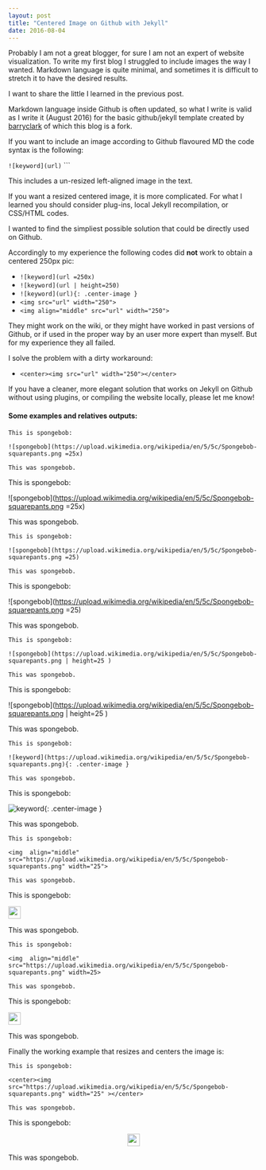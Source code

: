 ```yaml
---
layout: post
title: "Centered Image on Github with Jekyll"
date: 2016-08-04
---
```


Probably I am not a great blogger, for sure I am not an expert of website visualization.
To write my first blog I struggled to include images the way I wanted. Markdown language is quite minimal, and sometimes it is difficult to stretch it to have the desired results.


I want to share the little I learned in the previous post.

Markdown language inside Github is often updated, so what I write is valid as I write it (August 2016) for the basic github/jekyll template created by [barryclark](https://github.com/barryclark/jekyll-now) of which this blog is a fork.

If you want to include an image according to Github flavoured MD the code syntax is the following:

```![keyword](url)``` ``` 


This includes a un-resized left-aligned image in the text.

If you want a resized centered image, it is more complicated. For what I learned you should consider plug-ins, local Jekyll recompilation, or CSS/HTML codes.

I wanted to find the simpliest possible solution that could be directly used on Github. 

Accordingly to my experience the following codes did **not** work to obtain a centered 250px pic:

*  ```![keyword](url =250x)```
*  ```![keyword](url | height=250)```
*  ```![keyword](url){: .center-image }```
*  ```<img src="url" width="250">```
*  ```<img align="middle" src="url" width="250">```


They might work on the wiki, or they might have worked in past versions of Github, or if used in the proper way by an user more expert than myself. But for my experience they all failed.


I solve the problem with a dirty workaround:

*  ```<center><img src="url" width="250"></center>```


If you have a cleaner, more elegant solution that works on Jekyll on Github without using plugins, or compiling the website locally, please let me know!

#### Some examples and relatives outputs:

```
This is spongebob:

![spongebob](https://upload.wikimedia.org/wikipedia/en/5/5c/Spongebob-squarepants.png =25x)

This was spongebob.
```


This is spongebob:

![spongebob](https://upload.wikimedia.org/wikipedia/en/5/5c/Spongebob-squarepants.png =25x)

This was spongebob. 

```
This is spongebob:

![spongebob](https://upload.wikimedia.org/wikipedia/en/5/5c/Spongebob-squarepants.png =25)

This was spongebob.
``` 

This is spongebob:

![spongebob](https://upload.wikimedia.org/wikipedia/en/5/5c/Spongebob-squarepants.png =25)

This was spongebob.

```
This is spongebob:

![spongebob](https://upload.wikimedia.org/wikipedia/en/5/5c/Spongebob-squarepants.png | height=25 )

This was spongebob.
```

This is spongebob:

![spongebob](https://upload.wikimedia.org/wikipedia/en/5/5c/Spongebob-squarepants.png | height=25 )

This was spongebob. 

```
This is spongebob:

![keyword](https://upload.wikimedia.org/wikipedia/en/5/5c/Spongebob-squarepants.png){: .center-image }

This was spongebob.
```

This is spongebob:

![keyword](https://upload.wikimedia.org/wikipedia/en/5/5c/Spongebob-squarepants.png){: .center-image }

This was spongebob. 

```
This is spongebob:

<img  align="middle" src="https://upload.wikimedia.org/wikipedia/en/5/5c/Spongebob-squarepants.png" width="25">

This was spongebob. 
```

This is spongebob:

<img  align="middle" src="https://upload.wikimedia.org/wikipedia/en/5/5c/Spongebob-squarepants.png" width="25">

This was spongebob. 



```
This is spongebob:

<img  align="middle" src="https://upload.wikimedia.org/wikipedia/en/5/5c/Spongebob-squarepants.png" width=25>

This was spongebob.
```


This is spongebob:

<img  align="middle" src="https://upload.wikimedia.org/wikipedia/en/5/5c/Spongebob-squarepants.png" width=25>

This was spongebob.

Finally the working example that resizes and centers the image is:

```
This is spongebob:

<center><img src="https://upload.wikimedia.org/wikipedia/en/5/5c/Spongebob-squarepants.png" width="25" ></center>

This was spongebob. 
```
This is spongebob:

<center><img src="https://upload.wikimedia.org/wikipedia/en/5/5c/Spongebob-squarepants.png" width="25" ></center>

This was spongebob. 


